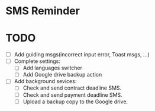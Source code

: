 # SMS Reminder

# TODO
- [ ] Add guiding msgs(incorrect input error, Toast msgs, ...)
- [ ] Complete settings:
  - [ ] Add languages switcher
  - [ ] Add Google drive backup action
- [ ] Add background sevices:
  - [ ] Check and send contract deadline SMS.
  - [ ] Check and send payment deadline SMS.
  - [ ] Upload a backup copy to the Google drive.